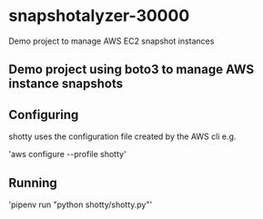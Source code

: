 # snapshotalyzer-30000
Demo project to manage AWS EC2 snapshot instances


## Demo project using boto3 to manage AWS instance snapshots

## Configuring

shotty uses  the configuration file created by the AWS cli e.g.

'aws configure --profile shotty'

## Running

'pipenv run "python shotty/shotty.py"'
